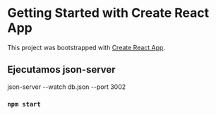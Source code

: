 # Getting Started with Create React App

This project was bootstrapped with [Create React App](https://github.com/facebook/create-react-app).

## Ejecutamos json-server

json-server --watch db.json --port 3002

### `npm start`

